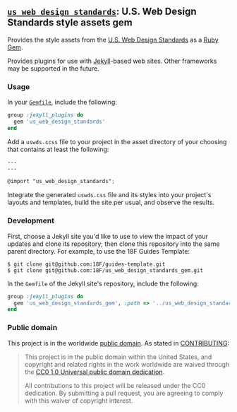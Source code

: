## [`us_web_design_standards`](https://rubygems.org/gems/us_web_design_standards): U.S. Web Design Standards style assets gem

Provides the style assets from the [U.S. Web Design
Standards](https://playbook.cio.gov/designstandards) as a [Ruby
Gem](https://rubygems.org/).

Provides plugins for use with [Jekyll](https://jekyllrb.com/)-based web sites.
Other frameworks may be supported in the future.

### Usage

In your [`Gemfile`](http://bundler.io/gemfile.html), include the following:

```ruby
group :jekyll_plugins do
  gem 'us_web_design_standards'
end
```

Add a `uswds.scss` file to your project in the asset directory of your
choosing that contains at least the following:

```scss
---
---

@import "us_web_design_standards";
```

Integrate the generated `uswds.css` file and its styles into your project's
layouts and templates, build the site per usual, and observe the results.

### Development

First, choose a Jekyll site you'd like to use to view the impact of your
updates and clone its repository; then clone this repository into the same
parent directory. For example, to use the 18F Guides Template:

```shell
$ git clone git@github.com:18F/guides-template.git
$ git clone git@github.com:18F/us_web_design_standards_gem.git
```

In the `Gemfile` of the Jekyll site's repository, include the following:

```ruby
group :jekyll_plugins do
  gem 'us_web_design_standards_gem', :path => '../us_web_design_standards_gem'
end
```

### Public domain

This project is in the worldwide [public domain](LICENSE.md). As stated in [CONTRIBUTING](CONTRIBUTING.md):

> This project is in the public domain within the United States, and copyright and related rights in the work worldwide are waived through the [CC0 1.0 Universal public domain dedication](https://creativecommons.org/publicdomain/zero/1.0/).
>
> All contributions to this project will be released under the CC0
>dedication. By submitting a pull request, you are agreeing to comply
>with this waiver of copyright interest.
